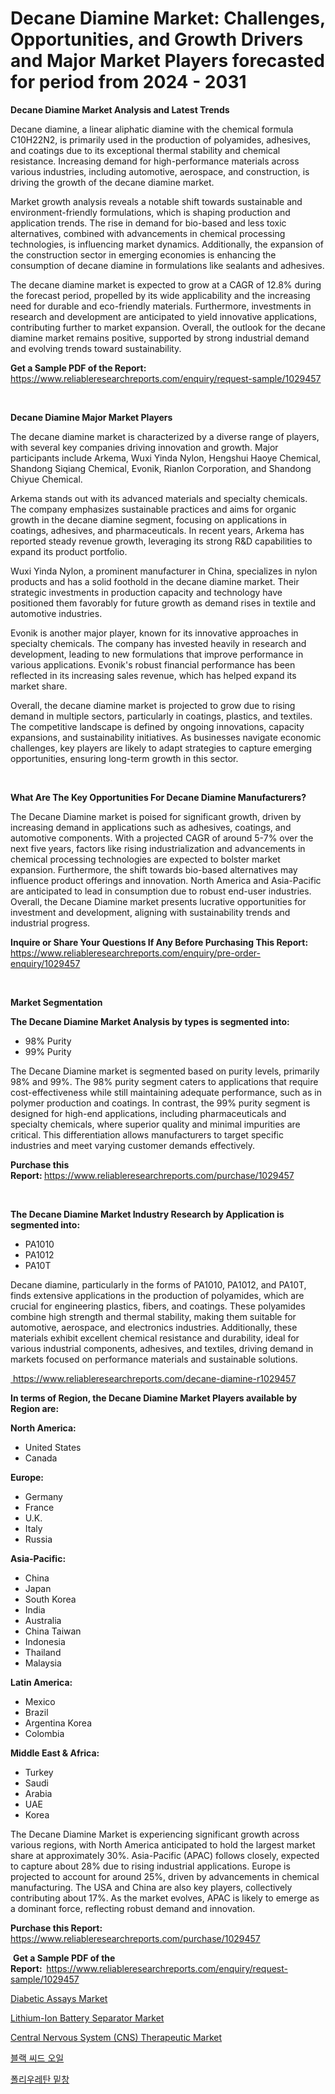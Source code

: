 <p><h1>Decane Diamine Market: Challenges, Opportunities, and Growth Drivers and Major Market Players forecasted for period from 2024 - 2031</h1></p><p><strong>Decane Diamine Market Analysis and Latest Trends</strong></p>
<p><p>Decane diamine, a linear aliphatic diamine with the chemical formula C10H22N2, is primarily used in the production of polyamides, adhesives, and coatings due to its exceptional thermal stability and chemical resistance. Increasing demand for high-performance materials across various industries, including automotive, aerospace, and construction, is driving the growth of the decane diamine market.</p><p>Market growth analysis reveals a notable shift towards sustainable and environment-friendly formulations, which is shaping production and application trends. The rise in demand for bio-based and less toxic alternatives, combined with advancements in chemical processing technologies, is influencing market dynamics. Additionally, the expansion of the construction sector in emerging economies is enhancing the consumption of decane diamine in formulations like sealants and adhesives.</p><p>The decane diamine market is expected to grow at a CAGR of 12.8% during the forecast period, propelled by its wide applicability and the increasing need for durable and eco-friendly materials. Furthermore, investments in research and development are anticipated to yield innovative applications, contributing further to market expansion. Overall, the outlook for the decane diamine market remains positive, supported by strong industrial demand and evolving trends toward sustainability.</p></p>
<p><strong>Get a Sample PDF of the Report:&nbsp;</strong> <a href="https://www.reliableresearchreports.com/enquiry/request-sample/1029457">https://www.reliableresearchreports.com/enquiry/request-sample/1029457</a></p>
<p>&nbsp;</p>
<p><strong>Decane Diamine Major Market Players</strong></p>
<p><p>The decane diamine market is characterized by a diverse range of players, with several key companies driving innovation and growth. Major participants include Arkema, Wuxi Yinda Nylon, Hengshui Haoye Chemical, Shandong Siqiang Chemical, Evonik, Rianlon Corporation, and Shandong Chiyue Chemical.</p><p>Arkema stands out with its advanced materials and specialty chemicals. The company emphasizes sustainable practices and aims for organic growth in the decane diamine segment, focusing on applications in coatings, adhesives, and pharmaceuticals. In recent years, Arkema has reported steady revenue growth, leveraging its strong R&D capabilities to expand its product portfolio.</p><p>Wuxi Yinda Nylon, a prominent manufacturer in China, specializes in nylon products and has a solid foothold in the decane diamine market. Their strategic investments in production capacity and technology have positioned them favorably for future growth as demand rises in textile and automotive industries.</p><p>Evonik is another major player, known for its innovative approaches in specialty chemicals. The company has invested heavily in research and development, leading to new formulations that improve performance in various applications. Evonik's robust financial performance has been reflected in its increasing sales revenue, which has helped expand its market share.</p><p>Overall, the decane diamine market is projected to grow due to rising demand in multiple sectors, particularly in coatings, plastics, and textiles. The competitive landscape is defined by ongoing innovations, capacity expansions, and sustainability initiatives. As businesses navigate economic challenges, key players are likely to adapt strategies to capture emerging opportunities, ensuring long-term growth in this sector.</p></p>
<p>&nbsp;</p>
<p><strong>What Are The Key Opportunities For Decane Diamine Manufacturers?</strong></p>
<p><p>The Decane Diamine market is poised for significant growth, driven by increasing demand in applications such as adhesives, coatings, and automotive components. With a projected CAGR of around 5-7% over the next five years, factors like rising industrialization and advancements in chemical processing technologies are expected to bolster market expansion. Furthermore, the shift towards bio-based alternatives may influence product offerings and innovation. North America and Asia-Pacific are anticipated to lead in consumption due to robust end-user industries. Overall, the Decane Diamine market presents lucrative opportunities for investment and development, aligning with sustainability trends and industrial progress.</p></p>
<p><strong>Inquire or Share Your Questions If Any Before Purchasing This Report:</strong> <a href="https://www.reliableresearchreports.com/enquiry/pre-order-enquiry/1029457">https://www.reliableresearchreports.com/enquiry/pre-order-enquiry/1029457</a></p>
<p>&nbsp;</p>
<p><strong>Market Segmentation</strong></p>
<p><strong>The Decane Diamine Market Analysis by types is segmented into:</strong></p>
<p><ul><li>98% Purity</li><li>99% Purity</li></ul></p>
<p><p>The Decane Diamine market is segmented based on purity levels, primarily 98% and 99%. The 98% purity segment caters to applications that require cost-effectiveness while still maintaining adequate performance, such as in polymer production and coatings. In contrast, the 99% purity segment is designed for high-end applications, including pharmaceuticals and specialty chemicals, where superior quality and minimal impurities are critical. This differentiation allows manufacturers to target specific industries and meet varying customer demands effectively.</p></p>
<p><strong>Purchase this Report:&nbsp;</strong><a href="https://www.reliableresearchreports.com/purchase/1029457">https://www.reliableresearchreports.com/purchase/1029457</a></p>
<p>&nbsp;</p>
<p><strong>The Decane Diamine Market Industry Research by Application is segmented into:</strong></p>
<p><ul><li>PA1010</li><li>PA1012</li><li>PA10T</li></ul></p>
<p><p>Decane diamine, particularly in the forms of PA1010, PA1012, and PA10T, finds extensive applications in the production of polyamides, which are crucial for engineering plastics, fibers, and coatings. These polyamides combine high strength and thermal stability, making them suitable for automotive, aerospace, and electronics industries. Additionally, these materials exhibit excellent chemical resistance and durability, ideal for various industrial components, adhesives, and textiles, driving demand in markets focused on performance materials and sustainable solutions.</p></p>
<p><a href="https://www.reliableresearchreports.com/decane-diamine-r1029457">&nbsp;https://www.reliableresearchreports.com/decane-diamine-r1029457</a></p>
<p><strong>In terms of Region, the Decane Diamine Market Players available by Region are:</strong></p>
<p>
    <p> <strong> North America: </strong>
        <ul>
            <li>United States</li>
            <li>Canada</li>
        </ul>
        </p> 
    <p> <strong> Europe: </strong>
        <ul>
            <li>Germany</li>
            <li>France</li>
            <li>U.K.</li>
            <li>Italy</li>
            <li>Russia</li>
        </ul>
        </p> 
    <p> <strong> Asia-Pacific: </strong>
        <ul>
            <li>China</li>
            <li>Japan</li>
            <li>South Korea</li>
            <li>India</li>
            <li>Australia</li>
            <li>China Taiwan</li>
            <li>Indonesia</li>
            <li>Thailand</li>
            <li>Malaysia</li>
        </ul>
        </p> 
    <p> <strong> Latin America: </strong>
        <ul>
            <li>Mexico</li>
            <li>Brazil</li>
            <li>Argentina Korea</li>
            <li>Colombia</li>
        </ul>
        </p> 
    <p> <strong> Middle East & Africa: </strong>
        <ul>
            <li>Turkey</li>
            <li>Saudi</li>
            <li>Arabia</li>
            <li>UAE</li>
            <li>Korea</li>
        </ul>
    </p>
    </p>
<p><p>The Decane Diamine Market is experiencing significant growth across various regions, with North America anticipated to hold the largest market share at approximately 30%. Asia-Pacific (APAC) follows closely, expected to capture about 28% due to rising industrial applications. Europe is projected to account for around 25%, driven by advancements in chemical manufacturing. The USA and China are also key players, collectively contributing about 17%. As the market evolves, APAC is likely to emerge as a dominant force, reflecting robust demand and innovation.</p></p>
<p><strong>Purchase this Report: </strong><a href="https://www.reliableresearchreports.com/purchase/1029457">https://www.reliableresearchreports.com/purchase/1029457</a></p>
<p>&nbsp;<strong>Get a Sample PDF of the Report:&nbsp;&nbsp;</strong><a href="https://www.reliableresearchreports.com/enquiry/request-sample/1029457">https://www.reliableresearchreports.com/enquiry/request-sample/1029457</a></p>
<p><strong></strong></p>
<p><p><a href="https://www.linkedin.com/pulse/diabetic-assays-industry-sector-new-technologies-market-impact-2xiyf?trackingId=68TXQA%2B4RwK2H3%2BPjiwIOA%3D%3D">Diabetic Assays Market</a></p><p><a href="https://github.com/PeterParrish5/Market-Research-Report-List-6/blob/main/lithium-ion-battery-separator-market.md">Lithium-Ion Battery Separator Market</a></p><p><a href="https://medium.com/@sofie-mulder/central-nervous-system-cns-therapeutic-industry-analysis-report-its-market-size-growing-with-a-01dc5125bd1f">Central Nervous System (CNS) Therapeutic Market</a></p><p><a href="https://medium.com/@rekhakhatun65/%ED%98%81%EC%8B%A0%EC%9D%98-%EB%AF%B8%EB%9E%98-%EA%B8%80%EB%A1%9C%EB%B2%8C-%EB%B8%94%EB%9E%99-%EC%8B%9C%EB%93%9C-%EC%98%A4%EC%9D%BC-%EC%8B%9C%EC%9E%A5-%EC%84%B1%EC%9E%A5%EA%B3%BC-%EA%B8%B0%ED%9A%8C-2024-2031-9b643c331a33">블랙 씨드 오일</a></p><p><a href="https://medium.com/@carlosdytouglas8907667/pu-%EC%86%94-%EC%82%B0%EC%97%85-%EB%B6%80%EB%AC%B8-2024%EB%85%84%EB%B6%80%ED%84%B0-2031%EB%85%84%EA%B9%8C%EC%A7%80%EC%9D%98-%EC%83%88%EB%A1%9C%EC%9A%B4-%EA%B8%B0%EC%88%A0-%EB%B0%8F-%EC%8B%9C%EC%9E%A5-%EC%98%81%ED%96%A5-%EC%98%88%EC%B8%A1-e687c63a0c3d">폴리우레탄 밑창</a></p></p>